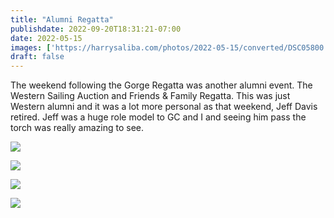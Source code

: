 ```yaml
---
title: "Alumni Regatta"
publishdate: 2022-09-20T18:31:21-07:00
date: 2022-05-15
images: ['https://harrysaliba.com/photos/2022-05-15/converted/DSC05800.jpg']
draft: false
---
```


The weekend following the Gorge Regatta was another alumni event.  The Western Sailing Auction and Friends & Family Regatta.  This was just Western alumni and it was a lot more personal as that weekend, Jeff Davis retired.  Jeff was a huge role model to GC and I and seeing him pass the torch was really amazing to see.

![](https://harrysaliba.com/photos/2022-05-15/converted/DSC05800.jpg)

![](https://harrysaliba.com/photos/2022-05-15/converted/DSC05805.jpg)

![](https://harrysaliba.com/photos/2022-05-15/converted/DSC05813.jpg)

![](https://harrysaliba.com/photos/2022-05-15/converted/DSC05817.jpg)